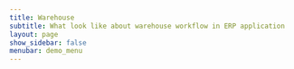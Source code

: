```yaml
---
title: Warehouse
subtitle: What look like about warehouse workflow in ERP application
layout: page
show_sidebar: false
menubar: demo_menu
---
```

